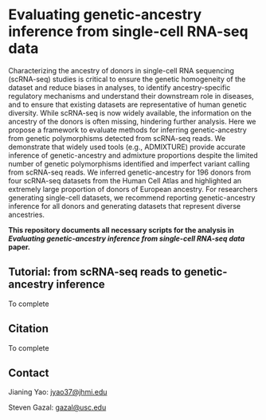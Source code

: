 # Evaluating genetic-ancestry inference from single-cell RNA-seq data

Characterizing the ancestry of donors in single-cell RNA sequencing (scRNA-seq) studies is critical to ensure the genetic homogeneity of the dataset and reduce biases in analyses, to identify ancestry-specific regulatory mechanisms and understand their downstream role in diseases, and to ensure that existing datasets are representative of human genetic diversity. While scRNA-seq is now widely available, the information on the ancestry of the donors is often missing, hindering further analysis. Here we propose a framework to evaluate methods for inferring genetic-ancestry from genetic polymorphisms detected from scRNA-seq reads. We demonstrate that widely used tools (e.g., ADMIXTURE) provide accurate inference of genetic-ancestry and admixture proportions despite the limited number of genetic polymorphisms identified and imperfect variant calling from scRNA-seq reads. We inferred genetic-ancestry for 196 donors from four scRNA-seq datasets from the Human Cell Atlas and highlighted an extremely large proportion of donors of European ancestry. For researchers generating single-cell datasets, we recommend reporting genetic-ancestry inference for all donors and generating datasets that represent diverse ancestries.

**This repository documents all necessary scripts for the analysis in *Evaluating genetic-ancestry inference from single-cell RNA-seq data* paper.**


## Tutorial: from scRNA-seq reads to genetic-ancestry inference

To complete

## Citation

To complete

## Contact 
Jianing Yao: jyao37@jhmi.edu

Steven Gazal: gazal@usc.edu
